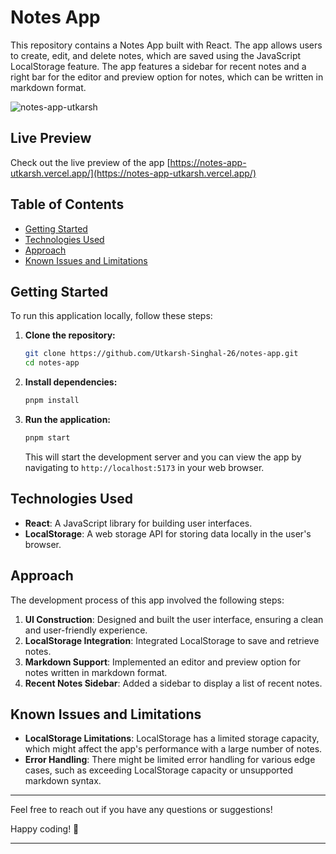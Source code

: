 # Notes App

This repository contains a Notes App built with React. The app allows users to create, edit, and delete notes, which are saved using the JavaScript LocalStorage feature. The app features a sidebar for recent notes and a right bar for the editor and preview option for notes, which can be written in markdown format.

![notes-app-utkarsh](https://github.com/user-attachments/assets/ec7c723b-5c52-4811-90b9-7fe0b59bb4e9)

## Live Preview

Check out the live preview of the app [https://notes-app-utkarsh.vercel.app/](https://notes-app-utkarsh.vercel.app/)

## Table of Contents
- [Getting Started](#getting-started)
- [Technologies Used](#technologies-used)
- [Approach](#approach)
- [Known Issues and Limitations](#known-issues-and-limitations)

## Getting Started

To run this application locally, follow these steps:

1. **Clone the repository:**
    ```bash
    git clone https://github.com/Utkarsh-Singhal-26/notes-app.git
    cd notes-app
    ```

2. **Install dependencies:**
    ```bash
    pnpm install
    ```

3. **Run the application:**
    ```bash
    pnpm start
    ```
    This will start the development server and you can view the app by navigating to `http://localhost:5173` in your web browser.

## Technologies Used

- **React**: A JavaScript library for building user interfaces.
- **LocalStorage**: A web storage API for storing data locally in the user's browser.

## Approach

The development process of this app involved the following steps:

1. **UI Construction**: Designed and built the user interface, ensuring a clean and user-friendly experience.
2. **LocalStorage Integration**: Integrated LocalStorage to save and retrieve notes.
3. **Markdown Support**: Implemented an editor and preview option for notes written in markdown format.
4. **Recent Notes Sidebar**: Added a sidebar to display a list of recent notes.

## Known Issues and Limitations

- **LocalStorage Limitations**: LocalStorage has a limited storage capacity, which might affect the app's performance with a large number of notes.
- **Error Handling**: There might be limited error handling for various edge cases, such as exceeding LocalStorage capacity or unsupported markdown syntax.

---

Feel free to reach out if you have any questions or suggestions!

Happy coding! 📝

---
